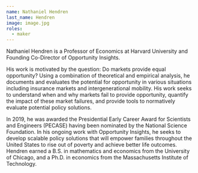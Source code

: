 ```yaml
---
name: Nathaniel Hendren
last_name: Hendren
image: image.jpg
roles:
  - maker
---
```

Nathaniel Hendren is a Professor of Economics at Harvard University and Founding Co-Director of Opportunity Insights.

His work is motivated by the question: Do markets provide equal opportunity? Using a combination of theoretical and empirical analysis, he documents and evaluates the potential for opportunity in various situations including insurance markets and intergenerational mobility. His work seeks to understand when and why markets fail to provide opportunity, quantify the impact of these market failures, and provide tools to normatively evaluate potential policy solutions.

In 2019, he was awarded the Presidential Early Career Award for Scientists and Engineers (PECASE) having been nominated by the National Science Foundation. In his ongoing work with Opportunity Insights, he seeks to develop scalable policy solutions that will empower families throughout the United States to rise out of poverty and achieve better life outcomes. Hendren earned a B.S. in mathematics and economics from the University of Chicago, and a Ph.D. in economics from the Massachusetts Institute of Technology.

